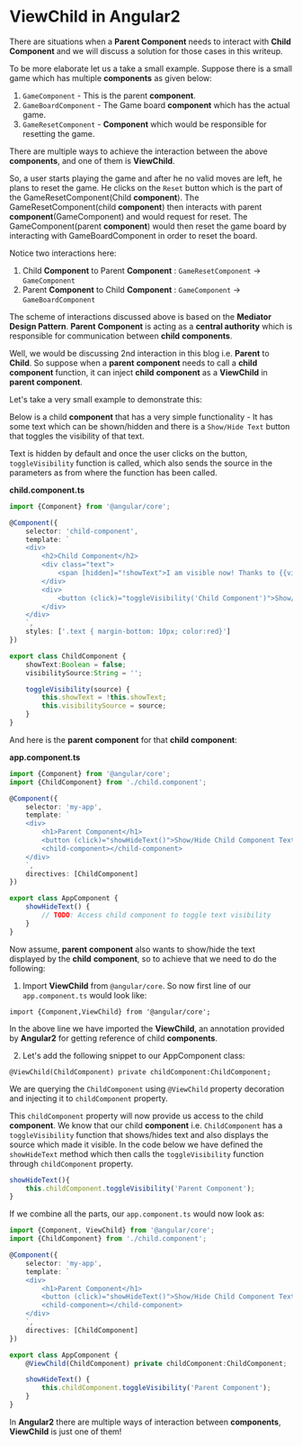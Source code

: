 # ViewChild in Angular2

There are situations when a **Parent Component** needs to interact with 
**Child Component** and we will discuss a solution for those cases in 
this writeup.

To be more elaborate let us a take a small example. Suppose there is a 
small game which has multiple **components** as given below:

1. `GameComponent` - This is the parent **component**.
2. `GameBoardComponent` - The Game board **component** which has the actual game.
3. `GameResetComponent` - **Component** which would be responsible for resetting the game.

There are multiple ways to achieve the interaction between the above 
**components**, and one of them is **ViewChild**.

So, a user starts playing the game and after he no valid moves are left, 
he plans to reset the game. He clicks on the `Reset` button which is the 
part of the GameResetComponent(Child **component**). The 
GameResetComponent(child **component**) then interacts with parent 
**component**(GameComponent) and would request for reset. The 
GameComponent(parent **component**) would then reset the game board by 
interacting with GameBoardComponent in order to reset the board.

Notice two interactions here:

1. Child **Component** to Parent **Component** : `GameResetComponent` -> `GameComponent`
2. Parent **Component** to Child **Component** : `GameComponent` -> `GameBoardComponent`

The scheme of interactions discussed above is based on the **Mediator 
Design Pattern**. **Parent** **Component** is acting as a **central authority** 
which is responsible for communication between **child** **components**.

Well, we would be discussing 2nd interaction in this blog i.e. **Parent** 
to **Child**. So suppose when a **parent** **component** needs to call a 
**child** **component** function, it can inject **child** **component** 
as a **ViewChild** in **parent component**.

Let's take a very small example to demonstrate this:

Below is a child **component** that has a very simple functionality - It 
has some text which can be shown/hidden and there is a `Show/Hide Text` 
button that toggles the visibility of that text.

Text is hidden by default and once the user clicks on the button, 
`toggleVisibility` function is called, which also sends the source in the 
parameters as from where the function has been called.

**child.component.ts**
```TypeScript
import {Component} from '@angular/core';

@Component({
    selector: 'child-component',
    template: `
    <div>
        <h2>Child Component</h2>
        <div class="text">
            <span [hidden]="!showText">I am visible now! Thanks to {{visibilitySource}}</span>
        </div>
        <div>
            <button (click)="toggleVisibility('Child Component')">Show/Hide Text</button>
        </div>
    </div>
    `,
    styles: ['.text { margin-bottom: 10px; color:red}']
})

export class ChildComponent {
    showText:Boolean = false;
    visibilitySource:String = '';

    toggleVisibility(source) {
        this.showText = !this.showText;
        this.visibilitySource = source;
    }
}
```

And here is the **parent** **component** for that **child** **component**:

**app.component.ts**
```TypeScript
import {Component} from '@angular/core';
import {ChildComponent} from './child.component';

@Component({
    selector: 'my-app',
    template: `
    <div>
        <h1>Parent Component</h1>
        <button (click)="showHideText()">Show/Hide Child Component Text</button>
        <child-component></child-component>
    </div>
    `,
    directives: [ChildComponent]
})

export class AppComponent {
    showHideText() {
        // TODO: Access child component to toggle text visibility
    }
}
```

Now assume, **parent** **component** also wants to show/hide the text 
displayed by the **child** **component**, so to achieve that we need to do 
the following:

1. Import **ViewChild** from `@angular/core`. So now first line of our 
`app.component.ts` would look like:

`import {Component,ViewChild} from '@angular/core';`

In the above line we have imported the **ViewChild**, an annotation 
provided by **Angular2** for getting reference of child **components**.

2. Let's add the following snippet to our AppComponent class:

`@ViewChild(ChildComponent) private childComponent:ChildComponent;`

We are querying the `ChildComponent` using `@ViewChild` property 
decoration and injecting it to `childComponent` property.

This `childComponent` property will now provide us access to the child 
**component**. We know that our child **component** i.e. `ChildComponent` 
has a `toggleVisibility` function that shows/hides text and also 
displays the source which made it visible. In the code below we have 
defined the `showHideText` method which then calls the `toggleVisibility` 
function through `childComponent` property.

```TypeScript
showHideText(){
    this.childComponent.toggleVisibility('Parent Component');
}
```

If we combine all the parts, our `app.component.ts` would now look as:

```TypeScript
import {Component, ViewChild} from '@angular/core';
import {ChildComponent} from './child.component';

@Component({
    selector: 'my-app',
    template: `
    <div>
        <h1>Parent Component</h1>
        <button (click)="showHideText()">Show/Hide Child Component Text</button>
        <child-component></child-component>
    </div>
    `,
    directives: [ChildComponent]
})

export class AppComponent {
    @ViewChild(ChildComponent) private childComponent:ChildComponent;

    showHideText() {
        this.childComponent.toggleVisibility('Parent Component');
    }
}
```

In **Angular2** there are multiple ways of interaction between 
**components**, **ViewChild** is just one of them!


